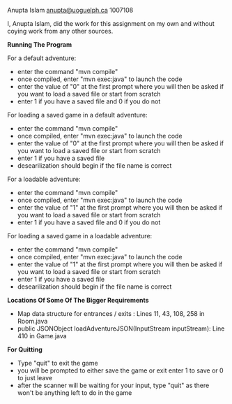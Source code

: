 Anupta Islam
anupta@uoguelph.ca
1007108

I, Anupta Islam, did the work for this assignment on my own and without coying work from any other sources.


**Running The Program**

For a default adventure: 
- enter the command "mvn compile"
- once compiled, enter "mvn exec:java" to launch the code 
- enter the value of "0" at the first prompt where you will then be asked if you want to load a saved file or start from scratch
- enter 1 if you have a saved file and 0 if you do not

For loading a saved game in a default adventure:
- enter the command "mvn compile"
- once compiled, enter "mvn exec:java" to launch the code 
- enter the value of "0" at the first prompt where you will then be asked if you want to load a saved file or start from scratch
- enter 1 if you have a saved file
- desearilization should begin if the file name is correct

For a loadable adventure:
- enter the command "mvn compile"
- once compiled, enter "mvn exec:java" to launch the code 
- enter the value of "1" at the first prompt where you will then be asked if you want to load a saved file or start from scratch
- enter 1 if you have a saved file and 0 if you do not

For loading a saved game in a loadable adventure:
- enter the command "mvn compile"
- once compiled, enter "mvn exec:java" to launch the code 
- enter the value of "1" at the first prompt where you will then be asked if you want to load a saved file or start from scratch
- enter 1 if you have a saved file
- desearilization should begin if the file name is correct

**Locations Of Some Of The Bigger Requirements**
- Map data structure for entrances / exits : Lines 11, 43, 108, 258 in Room.java
- public JSONObject loadAdventureJSON(InputStream inputStream): Line 410 in Game.java

**For Quitting**
- Type "quit" to exit the game
- you will be prompted to either save the game or exit enter 1 to save or 0 to just leave
- after the scanner will be waiting for your input, type "quit" as there won't be anything left to do in the game






















